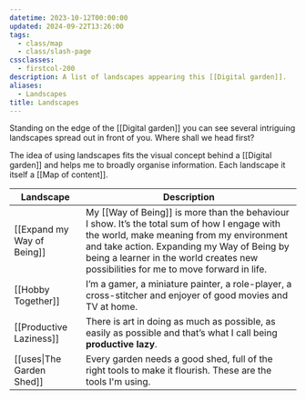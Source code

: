 ```yaml
---
datetime: 2023-10-12T00:00:00
updated: 2024-09-22T13:26:00
tags:
  - class/map
  - class/slash-page
cssclasses:
  - firstcol-200
description: A list of landscapes appearing this [[Digital garden]].
aliases:
  - Landscapes
title: Landscapes
---
```

Standing on the edge of the [[Digital garden]] you can see several intriguing landscapes spread out in front of you. Where shall we head first?

The idea of using landscapes fits the visual concept behind a [[Digital garden]] and helps me to broadly organise information. Each landscape it itself a [[Map of content]].

<!-- QueryToSerialize: table without id link(file.link,title) as "Landscape", description as Description from #class/landscape sort file.link -->
<!-- SerializedQuery: table without id link(file.link,title) as "Landscape", description as Description from #class/landscape sort file.link -->

| Landscape                                                          | Description                                                                                                                                                                                                                                                                     |
| ------------------------------------------------------------------ | ------------------------------------------------------------------------------------------------------------------------------------------------------------------------------------------------------------------------------------------------------------------------------- |
| [[Expand my Way of Being]] | My [[Way of Being]] is more than the behaviour I show. It’s the total sum of how I engage with the world, make meaning from my environment and take action. Expanding my Way of Being by being a learner in the world creates new possibilities for me to move forward in life. |
| [[Hobby Together]]                 | I’m a gamer, a miniature painter, a role-player, a cross-stitcher and enjoyer of good movies and TV at home.                                                                                                                                                                    |
| [[Productive Laziness]]       | There is art in doing as much as possible, as easily as possible and that’s what I call being **productive lazy**.                                                                                                                                                              |
| [[uses\|The Garden Shed]]                                | Every garden needs a good shed, full of the right tools to make it flourish. These are the tools I'm using.                                                                                                                                                                     |
<!-- SerializedQuery END -->
